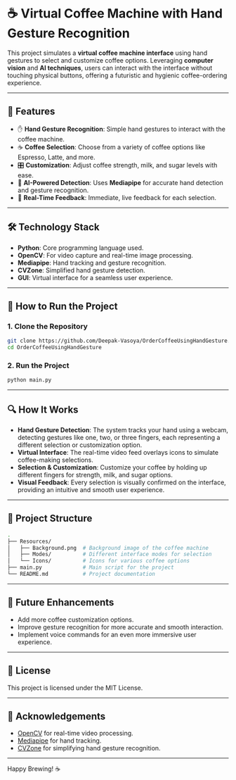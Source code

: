 # ☕ Virtual Coffee Machine with Hand Gesture Recognition

This project simulates a **virtual coffee machine interface** using hand gestures to select and customize coffee options. Leveraging **computer vision** and **AI techniques**, users can interact with the interface without touching physical buttons, offering a futuristic and hygienic coffee-ordering experience.

---

## 🚀 Features
- ✋ **Hand Gesture Recognition**: Simple hand gestures to interact with the coffee machine.
- ☕ **Coffee Selection**: Choose from a variety of coffee options like Espresso, Latte, and more.
- 🎛️ **Customization**: Adjust coffee strength, milk, and sugar levels with ease.
- 🤖 **AI-Powered Detection**: Uses **Mediapipe** for accurate hand detection and gesture recognition.
- 🔄 **Real-Time Feedback**: Immediate, live feedback for each selection.

---

## 🛠️ Technology Stack
- **Python**: Core programming language used.
- **OpenCV**: For video capture and real-time image processing.
- **Mediapipe**: Hand tracking and gesture recognition.
- **CVZone**: Simplified hand gesture detection.
- **GUI**: Virtual interface for a seamless user experience.

---

## 📝 How to Run the Project

### 1. Clone the Repository
```bash
git clone https://github.com/Deepak-Vasoya/OrderCoffeeUsingHandGesture.git 
cd OrderCoffeeUsingHandGesture
```

### 2. Run the Project
```bash
python main.py
```

---

## 🔍 How It Works
- **Hand Gesture Detection**: The system tracks your hand using a webcam, detecting gestures like one, two, or three fingers, each representing a different selection or customization option.
- **Virtual Interface**: The real-time video feed overlays icons to simulate coffee-making selections.
- **Selection & Customization**: Customize your coffee by holding up different fingers for strength, milk, and sugar options.
- **Visual Feedback**: Every selection is visually confirmed on the interface, providing an intuitive and smooth user experience.

---

## 📂 Project Structure
```bash
.
├── Resources/
│   ├── Background.png  # Background image of the coffee machine
│   ├── Modes/          # Different interface modes for selection
│   └── Icons/          # Icons for various coffee options
├── main.py             # Main script for the project
└── README.md           # Project documentation
```

---

## 🔧 Future Enhancements
- Add more coffee customization options.
- Improve gesture recognition for more accurate and smooth interaction.
- Implement voice commands for an even more immersive user experience.

---

## 📝 License
This project is licensed under the MIT License.

---

## 🙏 Acknowledgements
- [OpenCV](https://opencv.org/) for real-time video processing.
- [Mediapipe](https://google.github.io/mediapipe/) for hand tracking.
- [CVZone](https://github.com/cvzone/cvzone) for simplifying hand gesture recognition.

---
Happy Brewing! ☕
